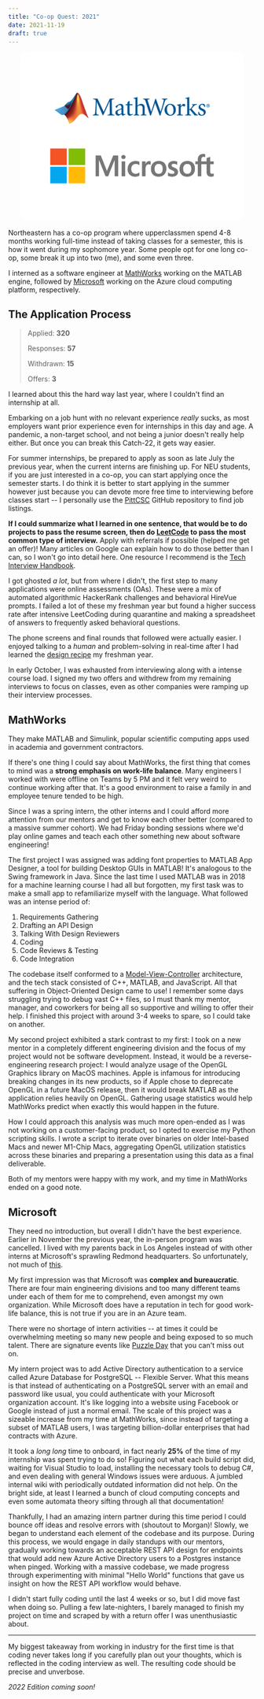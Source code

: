 ```yaml
---
title: "Co-op Quest: 2021"
date: 2021-11-19
draft: true
---
```


<p align="center">
  <img style="max-width: 90%; border-radius: 3%;" src="/images/mw-msft-2021.png" />
</p>

Northeastern has a co-op program where upperclassmen spend 4-8 months working full-time instead of taking classes for a semester, this is how it went during my sophomore year. Some people opt for one long co-op, some break it up into two (me), and some even three.

I interned as a software engineer at [MathWorks](https://www.mathworks.com/) working on the MATLAB engine, followed by [Microsoft](https://www.microsoft.com/en-us/) working on the Azure cloud computing platform, respectively.

## The Application Process
> Applied: **320**
> 
> Responses: **57**
> 
> Withdrawn: **15**
> 
> Offers: **3**

I learned about this the hard way last year, where I couldn't find an internship at all.

Embarking on a job hunt with no relevant experience *really* sucks, as most employers want prior experience even for internships in this day and age. A pandemic, a non-target school, and not being a junior doesn't really help either. But once you can break this Catch-22, it gets way easier.

For summer internships, be prepared to apply as soon as late July the previous year, when the current interns are finishing up. For NEU students, if you are just interested in a co-op, you can start applying once the semester starts. I do think it is better to start applying in the summer however just because you can devote more free time to interviewing before classes start -- I personally use the [PittCSC](https://github.com/pittcsc/Summer2022-Internships) GitHub repository to find job listings.

**If I could summarize what I learned in one sentence, that would be to do projects to pass the resume screen, then do [LeetCode](https://leetcode.com/) to pass the most common type of interview.** Apply with referrals if possible (helped me get an offer)! Many articles on Google can explain how to do those better than I can, so I won't go into detail here. One resource I recommend is the [Tech Interview Handbook](https://techinterviewhandbook.org/).

I got ghosted *a lot*, but from where I didn't, the first step to many applications were online assessments (OAs). These were a mix of automated algorithmic HackerRank challenges and behavioral HireVue prompts. I failed a lot of these my freshman year but found a higher success rate after intensive LeetCoding during quarantine and making a spreadsheet of answers to frequently asked behavioral questions.

The phone screens and final rounds that followed were actually easier. I enjoyed talking to a *human* and problem-solving in real-time after I had learned the [design recipe](https://htdp.org/2018-01-06/Book/part_preface.html#part._sec~3asystematic-design) my freshman year.

In early October, I was exhausted from interviewing along with a intense course load. I signed my two offers and withdrew from my remaining interviews to focus on classes, even as other companies were ramping up their interview processes.

## MathWorks
They make MATLAB and Simulink, popular scientific computing apps used in academia and government contractors.

If there's one thing I could say about MathWorks, the first thing that comes to mind was a **strong emphasis on work-life balance**. Many engineers I worked with were offline on Teams by 5 PM and it felt very weird to continue working after that. It's a good environment to raise a family in and employee tenure tended to be high.

Since I was a spring intern, the other interns and I could afford more attention from our mentors and get to know each other better (compared to a massive summer cohort). We had Friday bonding sessions where we'd play online games and teach each other something new about software engineering!

The first project I was assigned was adding font properties to MATLAB App Designer, a tool for building Desktop GUIs in MATLAB! It's analogous to the Swing framework in Java. Since the last time I used MATLAB was in 2018 for a machine learning course I had all but forgotten, my first task was to make a small app to refamiliarize myself with the language. What followed was an intense period of:

1. Requirements Gathering
2. Drafting an API Design
3. Talking With Design Reviewers
4. Coding
5. Code Reviews & Testing
6. Code Integration

The codebase itself conformed to a [Model-View-Controller](https://en.wikipedia.org/wiki/Model%E2%80%93view%E2%80%93controller) architecture, and the tech stack consisted of C++, MATLAB, and JavaScript. All that suffering in Object-Oriented Design came to use! I remember some days struggling trying to debug vast C++ files, so I must thank my mentor, manager, and coworkers for being all so supportive and willing to offer their help. I finished this project with around 3-4 weeks to spare, so I could take on another.

My second project exhibited a stark contrast to my first: I took on a new mentor in a completely different engineering division and the focus of my project would not be software development. Instead, it would be a reverse-engineering research project: I would analyze usage of the OpenGL Graphics library on MacOS machines. Apple is infamous for introducing breaking changes in its new products, so if Apple chose to deprecate OpenGL in a future MacOS release, then it would break MATLAB as the application relies heavily on OpenGL. Gathering usage statistics would help MathWorks predict when exactly this would happen in the future.

How I could approach this analysis was much more open-ended as I was not working on a customer-facing product, so I opted to exercise my Python scripting skills. I wrote a script to iterate over binaries on older Intel-based Macs and newer M1-Chip Macs, aggregating OpenGL utilization statistics across these binaries and preparing a presentation using this data as a final deliverable. 

Both of my mentors were happy with my work, and my time in MathWorks ended on a good note.

## Microsoft
They need no introduction, but overall I didn't have the best experience. Earlier in November the previous year, the in-person program was cancelled. I lived with my parents back in Los Angeles instead of with other interns at Microsoft's sprawling Redmond headquarters. So unfortunately, not much of [this](https://medium.com/@techie4good/microsoft-has-the-best-internship-of-all-time-633f7c251773).

My first impression was that Microsoft was **complex and bureaucratic**. There are four main engineering divisions and too many different teams under each of them for me to comprehend, even amongst my own organization. While Microsoft does have a reputation in tech for good work-life balance, this is not true if you are in an Azure team.

There were no shortage of intern activities -- at times it could be overwhelming meeting so many new people and being exposed to so much talent. There are signature events like [Puzzle Day](https://puzzlehunt.azurewebsites.net/pd2021/play) that you can't miss out on.

My intern project was to add Active Directory authentication to a service called Azure Database for PostgreSQL -- Flexible Server. What this means is that instead of authenticating on a PostgreSQL server with an email and password like usual, you could authenticate with your Microsoft organization account. It's like logging into a website using Facebook or Google instead of just a normal email. The scale of this project was a sizeable increase from my time at MathWorks, since instead of targeting a subset of MATLAB users, I was targeting billion-dollar enterprises that had contracts with Azure.

It took a _long long_ time to onboard, in fact nearly **25%** of the time of my internship was spent trying to do so! Figuring out what each build script did, waiting for Visual Studio to load, installing the necessary tools to debug C#, and even dealing with general Windows issues were arduous. A jumbled internal wiki with periodically outdated information did not help. On the bright side, at least I learned a bunch of cloud computing concepts and even some automata theory sifting through all that documentation!

Thankfully, I had an amazing intern partner during this time period I could bounce off ideas and resolve errors with (shoutout to Morgan)! Slowly, we began to understand each element of the codebase and its purpose. During this process, we would engage in daily standups with our mentors, gradually working towards an acceptable REST API design for endpoints that would add new Azure Active Directory users to a Postgres instance when pinged. Working with a massive codebase, we made progress through experimenting with minimal "Hello World" functions that gave us insight on how the REST API workflow would behave.

I didn't start fully coding until the last 4 weeks or so, but I did move fast when doing so. Pulling a few late-nighters, I barely managed to finish my project on time and scraped by with a return offer I was unenthusiastic about.

---

My biggest takeaway from working in industry for the first time is that coding never takes long if you carefully plan out your thoughts, which is reflected in the coding interview as well. The resulting code should be precise and unverbose.

_2022 Edition coming soon!_
<!-- Read the 2022 sequel [here](../recruiting-2022)... -->